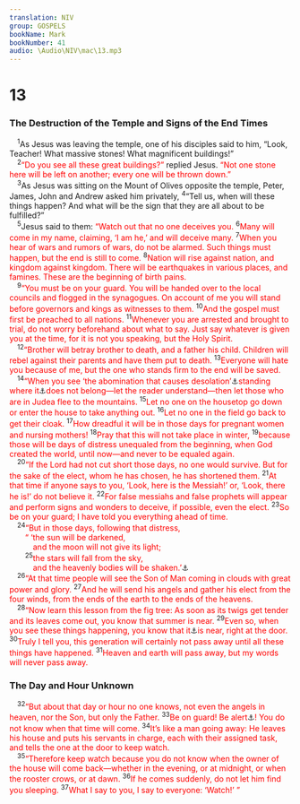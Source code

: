 ```yaml
---
translation: NIV
group: GOSPELS
bookName: Mark 
bookNumber: 41
audio: \Audio\NIV\mac\13.mp3
---
```


<div class="title"><h1>13</h1><h3>The Destruction of the Temple and Signs of the End Times </h3></div>
<span class="verse mac_13_1"> <sup>1</sup>As Jesus was leaving the temple, one of his disciples said to him, “Look, Teacher! What massive stones! What magnificent buildings!” <br/></span>
<span class="verse mac_13_2"> <sup>2</sup><font color="red">“Do you see all these great buildings?”</font> replied Jesus. <font color="red">“Not one stone here will be left on another; every one will be thrown down.”</font><br/></span>
<span class="verse mac_13_3"> <sup>3</sup>As Jesus was sitting on the Mount of Olives opposite the temple, Peter, James, John and Andrew asked him privately, </span>
<span class="verse mac_13_4"><sup>4</sup>“Tell us, when will these things happen? And what will be the sign that they are all about to be fulfilled?” <br/></span>
<span class="verse mac_13_5"> <sup>5</sup>Jesus said to them: <font color="red">“Watch out that no one deceives you.</font></span>
<span class="verse mac_13_6"><sup>6</sup><font color="red">Many will come in my name, claiming, ‘I am he,’ and will deceive many.</font></span>
<span class="verse mac_13_7"><sup>7</sup><font color="red">When you hear of wars and rumors of wars, do not be alarmed. Such things must happen, but the end is still to come.</font></span>
<span class="verse mac_13_8"><sup>8</sup><font color="red">Nation will rise against nation, and kingdom against kingdom. There will be earthquakes in various places, and famines. These are the beginning of birth pains.</font><br/></span>
<span class="verse mac_13_9"> <sup>9</sup><font color="red">“You must be on your guard. You will be handed over to the local councils and flogged in the synagogues. On account of me you will stand before governors and kings as witnesses to them.</font></span>
<span class="verse mac_13_10"><sup>10</sup><font color="red">And the gospel must first be preached to all nations.</font></span>
<span class="verse mac_13_11"><sup>11</sup><font color="red">Whenever you are arrested and brought to trial, do not worry beforehand about what to say. Just say whatever is given you at the time, for it is not you speaking, but the Holy Spirit.</font><br/></span>
<span class="verse mac_13_12"> <sup>12</sup><font color="red">“Brother will betray brother to death, and a father his child. Children will rebel against their parents and have them put to death.</font></span>
<span class="verse mac_13_13"><sup>13</sup><font color="red">Everyone will hate you because of me, but the one who stands firm to the end will be saved.</font><br/></span>
<span class="verse mac_13_14"> <sup>14</sup><font color="red">“When you see ‘the abomination that causes desolation’</font><a data-toggle="tooltip" data-placement="bottom" title=" 13:14 Daniel 9:27; 11:31; 12:11 ">⚓</a><font color="red">standing where it</font><a data-toggle="tooltip" data-placement="bottom" title="Or he">⚓</a><font color="red">does not belong—let the reader understand—then let those who are in Judea flee to the mountains.</font></span>
<span class="verse mac_13_15"><sup>15</sup><font color="red">Let no one on the housetop go down or enter the house to take anything out.</font></span>
<span class="verse mac_13_16"><sup>16</sup><font color="red">Let no one in the field go back to get their cloak.</font></span>
<span class="verse mac_13_17"><sup>17</sup><font color="red">How dreadful it will be in those days for pregnant women and nursing mothers!</font></span>
<span class="verse mac_13_18"><sup>18</sup><font color="red">Pray that this will not take place in winter,</font></span>
<span class="verse mac_13_19"><sup>19</sup><font color="red">because those will be days of distress unequaled from the beginning, when God created the world, until now—and never to be equaled again.</font><br/></span>
<span class="verse mac_13_20"> <sup>20</sup><font color="red">“If the Lord had not cut short those days, no one would survive. But for the sake of the elect, whom he has chosen, he has shortened them.</font></span>
<span class="verse mac_13_21"><sup>21</sup><font color="red">At that time if anyone says to you, ‘Look, here is the Messiah!’ or, ‘Look, there he is!’ do not believe it.</font></span>
<span class="verse mac_13_22"><sup>22</sup><font color="red">For false messiahs and false prophets will appear and perform signs and wonders to deceive, if possible, even the elect.</font></span>
<span class="verse mac_13_23"><sup>23</sup><font color="red">So be on your guard; I have told you everything ahead of time.</font><br/></span>
<span class="verse mac_13_24"> <sup>24</sup><font color="red">“But in those days, following that distress, </font><br/>  <font color="red">“ ‘the sun will be darkened, </font><br/>   <font color="red">and the moon will not give its light;</font><br/></span>
<span class="verse mac_13_25">  <sup>25</sup><font color="red">the stars will fall from the sky, </font><br/>   <font color="red">and the heavenly bodies will be shaken.’</font><a data-toggle="tooltip" data-placement="bottom" title=" 13:25 Isaiah 13:10; 34:4 ">⚓</a><br/></span>
<span class="verse mac_13_26"> <sup>26</sup><font color="red">“At that time people will see the Son of Man coming in clouds with great power and glory.</font></span>
<span class="verse mac_13_27"><sup>27</sup><font color="red">And he will send his angels and gather his elect from the four winds, from the ends of the earth to the ends of the heavens.</font><br/></span>
<span class="verse mac_13_28"> <sup>28</sup><font color="red">“Now learn this lesson from the fig tree: As soon as its twigs get tender and its leaves come out, you know that summer is near.</font></span>
<span class="verse mac_13_29"><sup>29</sup><font color="red">Even so, when you see these things happening, you know that it</font><a data-toggle="tooltip" data-placement="bottom" title="Or he">⚓</a><font color="red">is near, right at the door.</font></span>
<span class="verse mac_13_30"><sup>30</sup><font color="red">Truly I tell you, this generation will certainly not pass away until all these things have happened.</font></span>
<span class="verse mac_13_31"><sup>31</sup><font color="red">Heaven and earth will pass away, but my words will never pass away.</font><br/></span>
<div class="title"><h3>The Day and Hour Unknown </h3></div>
<span class="verse mac_13_32"> <sup>32</sup><font color="red">“But about that day or hour no one knows, not even the angels in heaven, nor the Son, but only the Father.</font></span>
<span class="verse mac_13_33"><sup>33</sup><font color="red">Be on guard! Be alert</font><a data-toggle="tooltip" data-placement="bottom" title="Some manuscripts alert and pray">⚓</a><font color="red">! You do not know when that time will come.</font></span>
<span class="verse mac_13_34"><sup>34</sup><font color="red">It’s like a man going away: He leaves his house and puts his servants in charge, each with their assigned task, and tells the one at the door to keep watch.</font><br/></span>
<span class="verse mac_13_35"> <sup>35</sup><font color="red">“Therefore keep watch because you do not know when the owner of the house will come back—whether in the evening, or at midnight, or when the rooster crows, or at dawn.</font></span>
<span class="verse mac_13_36"><sup>36</sup><font color="red">If he comes suddenly, do not let him find you sleeping.</font></span>
<span class="verse mac_13_37"><sup>37</sup><font color="red">What I say to you, I say to everyone: ‘Watch!’ ”</font><br/></span>
